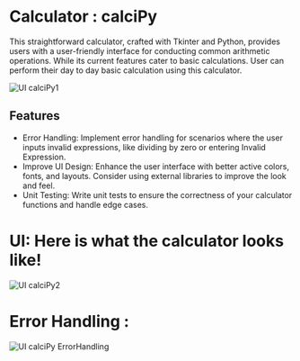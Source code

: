 # Calculator : calciPy

This straightforward calculator, crafted with Tkinter and Python, provides users with a user-friendly interface for conducting common arithmetic operations. While its current features cater to basic calculations. User can perform their day to day basic calculation using this calculator.

![UI calciPy1](https://github.com/mohit-thakur09/calciPy/assets/82665617/fc430a77-82cb-435b-a0ca-1c92b947809c)

## Features

- Error Handling: Implement error handling for scenarios where the user inputs invalid expressions, like dividing by zero or entering Invalid Expression.
- Improve UI Design: Enhance the user interface with better active colors, fonts, and layouts. Consider using external libraries to improve the look and feel.
- Unit Testing: Write unit tests to ensure the correctness of your calculator functions and handle edge cases.


# UI: Here is what the calculator looks like!


![UI calciPy2](https://github.com/mohit-thakur09/calciPy/assets/82665617/c39329e4-e6a5-4972-bb5b-987df5c8d7e0)


# Error Handling : 


![UI calciPy ErrorHandling](https://github.com/mohit-thakur09/calciPy/assets/82665617/a3672a89-8db0-4ffa-b1c9-0192c32f4a0c)
